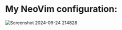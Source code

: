 # My NeoVim configuration:
![Screenshot 2024-09-24 214828](https://github.com/user-attachments/assets/9b3d4a03-8e5e-480f-b83a-ef114292bc07)
